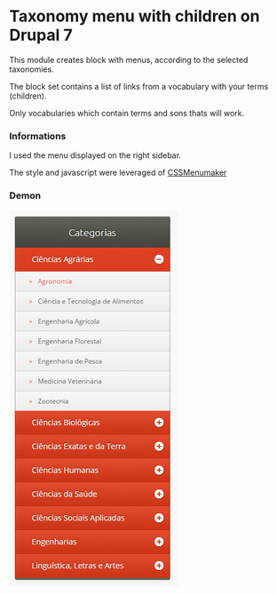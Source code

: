 Taxonomy menu with children on Drupal 7
====================================

This module creates block with menus, according to the selected taxonomies.

The block set contains a list of links from a vocabulary with your terms (children).

Only vocabularies which contain terms and sons thats will work.

### Informations
I used the menu displayed on the right sidebar.

The style and javascript were leveraged of [CSSMenumaker][1]

### Demon
![Demo](images/demo.png)

[1]: http://cssmenumaker.com/menu/modern-jquery-accordion-menu